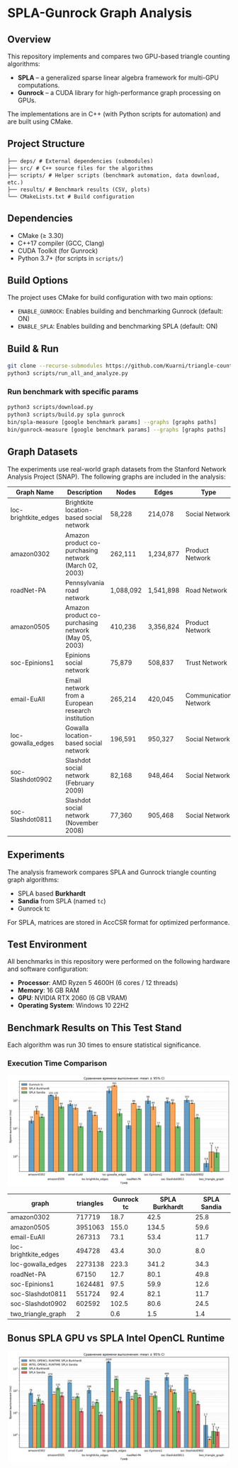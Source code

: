 # SPLA-Gunrock Graph Analysis

## Overview
This repository implements and compares two GPU-based triangle counting algorithms:
- **SPLA** – a generalized sparse linear algebra framework for multi-GPU computations.
- **Gunrock** – a CUDA library for high-performance graph processing on GPUs.

The implementations are in C++ (with Python scripts for automation) and are built using CMake.

## Project Structure
```
├── deps/ # External dependencies (submodules)
├── src/ # C++ source files for the algorithms
├── scripts/ # Helper scripts (benchmark automation, data download, etc.)
├── results/ # Benchmark results (CSV, plots)
└── CMakeLists.txt # Build configuration
```

## Dependencies
- CMake (≥ 3.30)
- C++17 compiler (GCC, Clang)
- CUDA Toolkit (for Gunrock)
- Python 3.7+ (for scripts in `scripts/`)

## Build Options
The project uses CMake for build configuration with two main options:
- `ENABLE_GUNROCK`: Enables building and benchmarking Gunrock (default: ON)
- `ENABLE_SPLA`: Enables building and benchmarking SPLA (default: ON)

## Build & Run
```bash
git clone --recurse-submodules https://github.com/Kuarni/triangle-counting-spla-vs-gunrock.git
python3 scripts/run_all_and_analyze.py
```

### Run benchmark with specific params
```bash
python3 scripts/download.py
python3 scripts/build.py spla gunrock
bin/spla-measure [google benchmark params] --graphs [graphs paths]
bin/gunrock-measure [google benchmark params] --graphs [graphs paths]
```

## Graph Datasets

The experiments use real-world graph datasets from the Stanford Network Analysis Project (SNAP). The following graphs are included in the analysis:

| Graph Name | Description | Nodes | Edges | Type |
|------------|-------------|-------|-------|------|
| loc-brightkite_edges | Brightkite location-based social network | 58,228 | 214,078 | Social Network |
| amazon0302 | Amazon product co-purchasing network (March 02, 2003) | 262,111 | 1,234,877 | Product Network |
| roadNet-PA | Pennsylvania road network | 1,088,092 | 1,541,898 | Road Network |
| amazon0505 | Amazon product co-purchasing network (May 05, 2003) | 410,236 | 3,356,824 | Product Network |
| soc-Epinions1 | Epinions social network | 75,879 | 508,837 | Trust Network |
| email-EuAll | Email network from a European research institution | 265,214 | 420,045 | Communication Network |
| loc-gowalla_edges | Gowalla location-based social network | 196,591 | 950,327 | Social Network |
| soc-Slashdot0902 | Slashdot social network (February 2009) | 82,168 | 948,464 | Social Network |
| soc-Slashdot0811 | Slashdot social network (November 2008) | 77,360 | 905,468 | Social Network |

## Experiments

The analysis framework compares SPLA and Gunrock triangle counting graph algorithms:
- SPLA based **Burkhardt** 
- **Sandia** from SPLA (named `tc`)
- Gunrock tc

For SPLA, matrices are stored in AccCSR format for optimized performance.

## Test Environment
All benchmarks in this repository were performed on the following hardware and software configuration:

- **Processor**: AMD Ryzen 5 4600H (6 cores / 12 threads)
- **Memory**: 16 GB RAM
- **GPU**: NVIDIA RTX 2060 (6 GB VRAM)
- **Operating System**: Windows 10 22H2

## Benchmark Results on This Test Stand

Each algorithm was run 30 times to ensure statistical significance.

### Execution Time Comparison
![Execution Time Comparison](results/example_Gunrock_tc_SPLA_Burkhardt_SPLA_Sandia_bench.png)

| graph                   | triangles | Gunrock tc | SPLA Burkhardt | SPLA Sandia |
|-------------------------|-----------|------------|----------------|-------------|
| amazon0302              |    717719 |       18.7 |           42.5 |        25.8 |
| amazon0505              |   3951063 |      155.0 |          134.5 |        59.6 |
| email-EuAll             |    267313 |       73.1 |           53.4 |        11.7 |
| loc-brightkite_edges    |    494728 |       43.4 |           30.0 |         8.0 |
| loc-gowalla_edges       |   2273138 |      223.3 |          341.2 |        34.3 |
| roadNet-PA              |     67150 |       12.7 |           80.1 |        49.8 |
| soc-Epinions1           |   1624481 |       97.5 |           59.9 |        12.6 |
| soc-Slashdot0811        |    551724 |       92.4 |           82.1 |        11.7 |
| soc-Slashdot0902        |    602592 |      102.5 |           80.6 |        24.5 |
| two_triangle_graph      |         2 |        0.6 |            1.5 |         1.4 |



## Bonus SPLA GPU vs SPLA Intel OpenCL Runtime

![GPU vs OpenCL runtime](results/example_INTEL_OPENCL_RUNTIME_SPLA_Burkhardt_INTEL_OPENCL_RUNTIME_SPLA_Sandia_SPLA_Burkhardt_SPLA_Sandia_bench.png)
